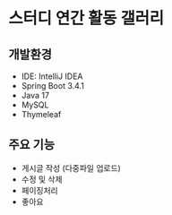 # 스터디 연간 활동 갤러리

## 개발환경
- IDE: IntelliJ IDEA
- Spring Boot 3.4.1
- Java 17
- MySQL
- Thymeleaf

## 주요 기능
- 게시글 작성 (다중파일 업로드)
- 수정 및 삭제
- 페이징처리
- 좋아요